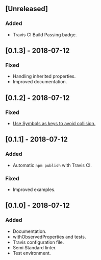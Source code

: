## [Unreleased]

### Added

- Travis CI Build Passing badge.


## [0.1.3] - 2018-07-12

### Fixed

- Handling inherited properties.
- Improved documentation.


## [0.1.2] - 2018-07-12

### Fixed

- [Use Symbols as keys to avoid collision.](https://github.com/leofavre/observed-properties/issues/11)


## [0.1.1] - 2018-07-12

### Added

- Automatic `npm publish` with Travis CI.

### Fixed

- Improved examples.


## [0.1.0] - 2018-07-12

### Added

- Documentation.
- withObservedProperties and tests.
- Travis configuration file.
- Semi Standard linter.
- Test environment.
